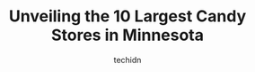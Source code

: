 ---
layout: ampstory
image: https://i0.wp.com/paketmu.com/wp-content/uploads/2023/06/blue-sun-soda-shop-0-in-minnesota-1686368150.jpeg?resize=640,853
author: techidn
featured: false
description: Explore the diverse Candy Store scene in Minnesota, home to an incredible selection of 10 establishments catering to every taste. Whether youre in search of iconic favorites or undiscovered
title: Unveiling the 10 Largest Candy Stores in Minnesota
cover:
   title: Unveiling the 10 Largest Candy Stores in Minnesota
   subtitle: RICKPATE
   background: https://paketmu.com/wp-content/uploads/2023/06/blue-sun-soda-shop-0-in-minnesota-1686368150.jpeg

pages: 
 - layout: thirds
   top: <h1>#1 Minnesotas Largest Candy Store</h1>
   bottom: "<p>I absolutely LOVE this place!! First visited 3 yrs ago with my husband. We loved it then too. My girlfriend moved out to MN almost 2 years ago and this was her first time</p>"
   background: https://paketmu.com/wp-content/uploads/2023/06/blue-sun-soda-shop-1-in-minnesota-1686368151.jpeg
   backgroundblur: true
 - layout: thirds
   top: <h1>#2 Blue Sun Soda Shop</h1>
   bottom: "<p>They have a little arcade with older games on it, though theyre still getting most of them working as theyre older machines. And theyre setting up an old fashioned sod</p>"
   background: https://paketmu.com/wp-content/uploads/2023/06/blue-sun-soda-shop-2-in-minnesota-1686368152.jpeg
   cta:
      link: https://paketmu.com/unveiling-the-10-largest-candy-stores-in-minnesota/
      text: Unveiling the 10 Largest Candy Stores in Minnesota
 - layout: thirds
   top: <h1>#3 original Candyland store</h1>
   bottom: "<p>A must go! I think everyone that comes in becomes a kid again. I had such delicious popcorn and chocolate covered pretzels! Yum!!! Very fast service too. I will definitel</p>"
   background: https://paketmu.com/wp-content/uploads/2023/06/blue-sun-soda-shop-3-in-minnesota-1686368153.jpeg
   cta:
      link: https://paketmu.com/unveiling-the-10-largest-candy-stores-in-minnesota/
      text: Unveiling the 10 Largest Candy Stores in Minnesota
 - layout: thirds
   top: <h1>#4 Great! Lakes Candy Kitchen</h1>
   bottom: "<p>223 Scenic Dr, Knife River, MN 55609, United States</p>"
   background: https://images.unsplash.com/photo-1533998839656-76f5e4b2bccb?ixlib=rb-4.0.3&ixid=MnwxMjA3fDB8MHxwaG90by1wYWdlfHx8fGVufDB8fHx8&auto=format&fit=crop&w=640&h=853&q=80
   cta:
      link: https://paketmu.com/unveiling-the-10-largest-candy-stores-in-minnesota/
      text: Unveiling the 10 Largest Candy Stores in Minnesota
 - layout: thirds
   top: <h1>#5 ITSUGAR Mall of America</h1>
   bottom: "<p>270 North Garden, Bloomington, MN 55425, United States</p>"
   background: https://images.unsplash.com/photo-1564951434112-64d74cc2a2d7?ixlib=rb-4.0.3&ixid=MnwxMjA3fDB8MHxwaG90by1wYWdlfHx8fGVufDB8fHx8&auto=format&fit=crop&w=640&h=853&q=80
   cta:
      link: https://paketmu.com/unveiling-the-10-largest-candy-stores-in-minnesota/
      text: Unveiling the 10 Largest Candy Stores in Minnesota
 - layout: thirds
   top: <h1>#6 Abdallah Candies and Gifts</h1>
   bottom: "<p>6075 147th St W, Apple Valley, MN 55124, United States</p>"
   background: https://images.unsplash.com/photo-1567095761054-7a02e69e5c43?ixlib=rb-4.0.3&ixid=MnwxMjA3fDB8MHxwaG90by1wYWdlfHx8fGVufDB8fHx8&auto=format&fit=crop&w=640&h=853&q=80
   cta:
      link: https://paketmu.com/unveiling-the-10-largest-candy-stores-in-minnesota/
      text: Unveiling the 10 Largest Candy Stores in Minnesota
 - layout: thirds
   top: <h1>#7 Candyland</h1>
   bottom: "<p>27 S 7th St #6, Minneapolis, MN 55402, United States</p>"
   background: https://images.unsplash.com/photo-1620421680010-0766ff230392?ixlib=rb-4.0.3&ixid=MnwxMjA3fDB8MHxwaG90by1wYWdlfHx8fGVufDB8fHx8&auto=format&fit=crop&w=640&h=853&q=80
   cta:
      link: https://paketmu.com/unveiling-the-10-largest-candy-stores-in-minnesota/
      text: Unveiling the 10 Largest Candy Stores in Minnesota
 - layout: thirds
   middle: Continue reading...
   background: https://images.unsplash.com/photo-1484589065579-248aad0d8b13?ixlib=rb-4.0.3&ixid=MnwxMjA3fDB8MHxwaG90by1wYWdlfHx8fGVufDB8fHx8&auto=format&fit=crop&w=640&h=853&q=80
   cta:
      link: https://paketmu.com/unveiling-the-10-largest-candy-stores-in-minnesota/
      text: Unveiling the 10 Largest Candy Stores in Minnesota
      
---